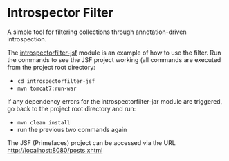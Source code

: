 # Introspector Filter
A simple tool for filtering collections through annotation-driven introspection.

The [introspectorfilter-jsf](https://github.com/tnas/introspectorfilter/tree/main/introspectorfilter-jsf) 
module is an example of how to use the filter. Run the commands to see 
the JSF project working (all commands are executed from the project root directory:
- `cd introspectorfilter-jsf`
- `mvn tomcat7:run-war`

If any dependency errors for the introspectorfilter-jar module are triggered,
go back to the project root directory and run:
- `mvn clean install`
- run the previous two commands again

The JSF (Primefaces) project can be accessed via the URL
[http://localhost:8080/posts.xhtml](http://localhost:8080/posts.xhtml)

